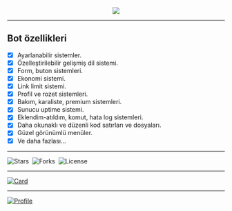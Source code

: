 <center><img src="https://capsule-render.vercel.app/api?type=waving&color=gradient&height=200&section=header&text=Discord-Uptime&fontSize=80&fontAlignY=35&animation=twinkling&fontColor=gradient"/></center>

___

## Bot özellikleri

- [x] Ayarlanabilir sistemler.
- [x] Özelleştirilebilir gelişmiş dil sistemi.
- [x] Form, buton sistemleri.
- [x] Ekonomi sistemi.
- [x] Link limit sistemi.
- [x] Profil ve rozet sistemleri.
- [x] Bakım, karaliste, premium sistemleri.
- [x] Sunucu uptime sistemi.
- [x] Eklendim-atıldım, komut, hata log sistemleri.
- [x] Daha okunaklı ve düzenli kod satırları ve dosyaları.
- [x] Güzel görünümlü menüler.
- [x] Ve daha fazlası...

___

![Stars](https://img.shields.io/github/stars/MrBaskan33/discord-uptime?style=social)&nbsp;&nbsp;![Forks](https://img.shields.io/github/forks/MrBaskan33/discord-uptime?style=social)&nbsp;&nbsp;![License](https://img.shields.io/github/license/MrBaskan33/discord-uptime)

___

[![Card](https://github-readme-stats.vercel.app/api/pin/?username=mrbaskan33&repo=discord-botlist&theme=tokyonight)](https://github.com/MrBaskan33/discord-uptime)

___

[![Profile](https://lanyard.cnrad.dev/api/873182701061021696)](https://discord.com/users/873182701061021696)
